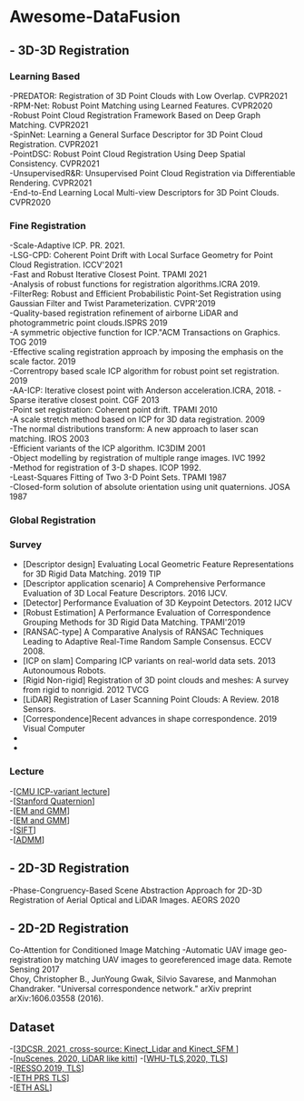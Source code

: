 # Awesome-DataFusion
## - 3D-3D Registration
### Learning Based
-PREDATOR: Registration of 3D Point Clouds with Low Overlap. CVPR2021  
-RPM-Net: Robust Point Matching using Learned Features. CVPR2020  
-Robust Point Cloud Registration Framework Based on Deep Graph Matching. CVPR2021  
-SpinNet: Learning a General Surface Descriptor for 3D Point Cloud Registration. CVPR2021  
-PointDSC: Robust Point Cloud Registration Using Deep Spatial Consistency. CVPR2021  
-UnsupervisedR&R: Unsupervised Point Cloud Registration via Differentiable Rendering. CVPR2021  
-End-to-End Learning Local Multi-view Descriptors for 3D Point Clouds. CVPR2020  

### Fine Registration 
-Scale-Adaptive ICP. PR. 2021.  
-LSG-CPD: Coherent Point Drift with Local Surface Geometry for Point Cloud Registration. ICCV'2021  
-Fast and Robust Iterative Closest Point. TPAMI 2021  
-Analysis of robust functions for registration algorithms.ICRA 2019.   
-FilterReg: Robust and Efficient Probabilistic Point-Set Registration using Gaussian Filter and Twist Parameterization. CVPR'2019  
-Quality-based registration refinement of airborne LiDAR and photogrammetric point clouds.ISPRS 2019  
-A symmetric objective function for ICP."ACM Transactions on Graphics. TOG 2019  
-Effective scaling registration approach by imposing the emphasis on the scale factor. 2019  
-Correntropy based scale ICP algorithm for robust point set registration. 2019  
-AA-ICP: Iterative closest point with Anderson acceleration.ICRA, 2018.
-Sparse iterative closest point. CGF 2013  
-Point set registration: Coherent point drift. TPAMI 2010  
-A scale stretch method based on ICP for 3D data registration. 2009  
-The normal distributions transform: A new approach to laser scan matching. IROS 2003  
-Efficient variants of the ICP algorithm. IC3DIM 2001  
-Object modelling by registration of multiple range images. IVC 1992  
-Method for registration of 3-D shapes. ICOP 1992.  
-Least-Squares Fitting of Two 3-D Point Sets. TPAMI 1987  
-Closed-form solution of absolute orientation using unit quaternions. JOSA 1987  
### Global Registration


### Survey  
- [Descriptor design] Evaluating Local Geometric Feature Representations for 3D Rigid Data Matching. 2019 TIP  
- [Descriptor application scenario] A Comprehensive Performance Evaluation of 3D Local Feature Descriptors. 2016 IJCV.  
- [Detector] Performance Evaluation of 3D Keypoint Detectors. 2012 IJCV  
- [Robust Estimation] A Performance Evaluation of Correspondence Grouping Methods for 3D Rigid Data Matching. TPAMI'2019  
- [RANSAC-type] A Comparative Analysis of RANSAC Techniques Leading to Adaptive Real-Time Random Sample Consensus. ECCV 2008.  
- [ICP on slam] Comparing ICP variants on real-world data sets. 2013 Autonoumous Robots.  
- [Rigid Non-rigid] Registration of 3D point clouds and meshes: A survey from rigid to nonrigid. 2012 TVCG
- [LiDAR] Registration of Laser Scanning Point Clouds: A Review. 2018 Sensors. 
- [Correspondence]Recent advances in shape correspondence. 2019 Visual Computer  
- 
- 
### Lecture
-[[CMU ICP-variant lecture](https://cs.gmu.edu/~kosecka/cs685/cs685-icp.pdf)]   
-[[Stanford Quaternion](http://graphics.stanford.edu/courses/cs348a-17-winter/Papers/quaternion.pdf)]  
-[[EM and GMM](https://stephens999.github.io/fiveMinuteStats/intro_to_em.html)]  
-[[EM and GMM](http://www.columbia.edu/~mh2078/MachineLearningORFE/EM_Algorithm.pdf)]  
-[[SIFT](https://aishack.in/tutorials/sift-scale-invariant-feature-transform-log-approximation/)]  
-[[ADMM](https://web.stanford.edu/~boyd/papers/pdf/admm_slides.pdf)]
## - 2D-3D Registration
-Phase-Congruency-Based Scene Abstraction Approach for 2D-3D Registration of Aerial Optical and LiDAR Images. AEORS 2020  

## - 2D-2D Registration
Co-Attention for Conditioned Image Matching
-Automatic UAV image geo-registration by matching UAV images to georeferenced image data. Remote Sensing 2017  
Choy, Christopher B., JunYoung Gwak, Silvio Savarese, and Manmohan Chandraker. "Universal correspondence network." arXiv preprint arXiv:1606.03558 (2016).

## Dataset
-[[3DCSR, 2021, cross-source: Kinect_Lidar and Kinect_SFM ](http://multimediauts.org/3D_data_for_registration/)]  
-[[nuScenes, 2020, LiDAR like kitti](https://arxiv.org/abs/1903.11027#:~:text=Robust%20detection%20and%20tracking%20of,deployment%20of%20autonomous%20vehicle%20technology.&text=It%20has%207x%20as%20many,3D%20detection%20and%20tracking%20metrics.)]  
-[[WHU-TLS,2020, TLS](https://www.sciencedirect.com/science/article/pii/S0924271620300836)]  
-[[RESSO,2019, TLS](https://3d.bk.tudelft.nl/liangliang/publications/2019/plade/resso.html)]  
-[[ETH PRS TLS](https://prs.igp.ethz.ch/research/completed_projects/automatic_registration_of_point_clouds.html)]  
-[[ETH ASL](https://projects.asl.ethz.ch/datasets/doku.php?id=laserregistration:laserregistration)]  
